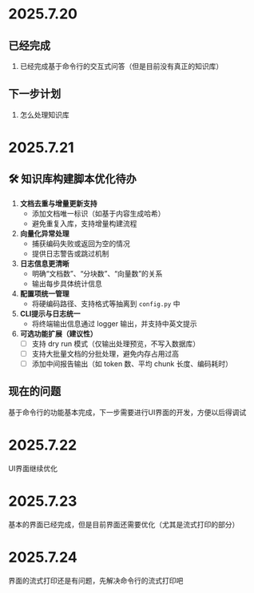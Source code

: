 # 2025.7.20
## 已经完成
1. 已经完成基于命令行的交互式问答（但是目前没有真正的知识库）
## 下一步计划
1. 怎么处理知识库

# 2025.7.21
## 🛠 知识库构建脚本优化待办
1. **文档去重与增量更新支持**
   * 添加文档唯一标识（如基于内容生成哈希）
   * 避免重复入库，支持增量构建流程
2. **向量化异常处理**
   * 捕获编码失败或返回为空的情况
   * 提供日志警告或跳过机制
3. **日志信息更清晰**
   * 明确“文档数”、“分块数”、“向量数”的关系
   * 输出每步具体统计信息
4. **配置项统一管理**
   * 将硬编码路径、支持格式等抽离到 `config.py` 中
5. **CLI提示与日志统一**
   * 将终端输出信息通过 logger 输出，并支持中英文提示
6. **可选功能扩展（建议性）**
   * [ ] 支持 dry run 模式（仅输出处理预览，不写入数据库）
   * [ ] 支持大批量文档的分批处理，避免内存占用过高
   * [ ] 添加中间报告输出（如 token 数、平均 chunk 长度、编码耗时）

## 现在的问题
基于命令行的功能基本完成，下一步需要进行UI界面的开发，方便以后得调试

# 2025.7.22
UI界面继续优化


# 2025.7.23
基本的界面已经完成，但是目前界面还需要优化（尤其是流式打印的部分）

# 2025.7.24
界面的流式打印还是有问题，先解决命令行的流式打印吧